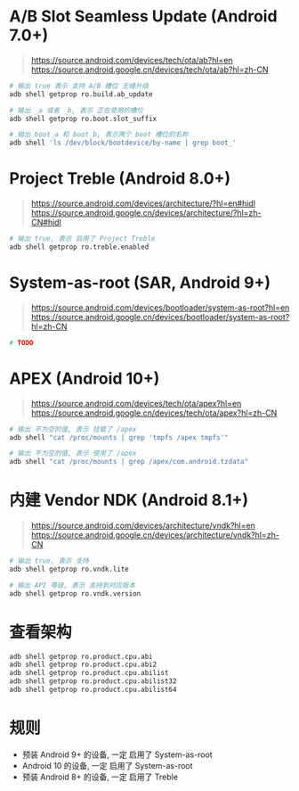 # A/B Slot Seamless Update (Android 7.0+)
> https://source.android.com/devices/tech/ota/ab?hl=en  
> https://source.android.google.cn/devices/tech/ota/ab?hl=zh-CN
``` sh
# 输出 true 表示 支持 A/B 槽位 无缝升级
adb shell getprop ro.build.ab_update

# 输出 _a 或者 _b, 表示 正在使用的槽位
adb shell getprop ro.boot.slot_suffix

# 输出 boot_a 和 boot_b, 表示两个 boot 槽位的名称
adb shell 'ls /dev/block/bootdevice/by-name | grep boot_'
```

# Project Treble (Android 8.0+)
> https://source.android.com/devices/architecture/?hl=en#hidl  
> https://source.android.google.cn/devices/architecture/?hl=zh-CN#hidl
``` sh
# 输出 true, 表示 启用了 Project Treble
adb shell getprop ro.treble.enabled
```

# System-as-root (SAR, Android 9+)
> https://source.android.com/devices/bootloader/system-as-root?hl=en  
> https://source.android.google.cn/devices/bootloader/system-as-root?hl=zh-CN
``` sh
# TODO
```

# APEX (Android 10+)
> https://source.android.com/devices/tech/ota/apex?hl=en  
> https://source.android.google.cn/devices/tech/ota/apex?hl=zh-CN
``` sh
# 输出 不为空的值, 表示 挂载了 /apex
adb shell "cat /proc/mounts | grep 'tmpfs /apex tmpfs'"

# 输出 不为空的值, 表示 使用了 /apex
adb shell "cat /proc/mounts | grep /apex/com.android.tzdata"
```

# 内建 Vendor NDK (Android 8.1+)
> https://source.android.com/devices/architecture/vndk?hl=en  
> https://source.android.google.cn/devices/architecture/vndk?hl=zh-CN
``` sh
# 输出 true, 表示 支持
adb shell getprop ro.vndk.lite

# 输出 API 等级, 表示 支持到对应版本
adb shell getprop ro.vndk.version
```

# 查看架构
``` sh
adb shell getprop ro.product.cpu.abi
adb shell getprop ro.product.cpu.abi2
adb shell getprop ro.product.cpu.abilist
adb shell getprop ro.product.cpu.abilist32
adb shell getprop ro.product.cpu.abilist64
```

# 规则
- 预装 Android 9+ 的设备, 一定 启用了 System-as-root
- Android 10 的设备, 一定 启用了 System-as-root
- 预装 Android 8+ 的设备, 一定 启用了 Treble
